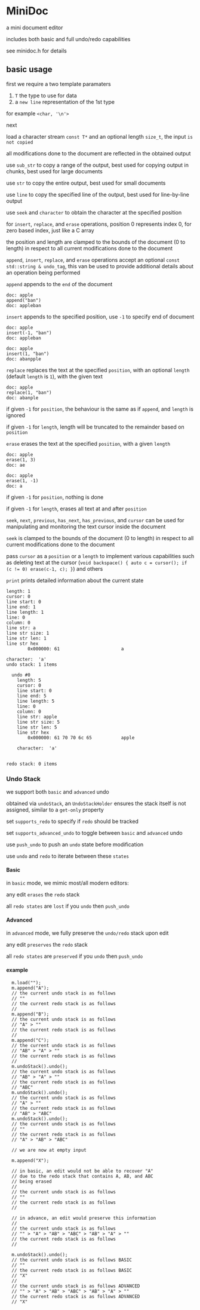 # MiniDoc

a mini document editor

includes both basic and full undo/redo capabilities

see minidoc.h for details

## basic usage

first we require a two template paramaters

1. `T` the type to use for data
2. a `new line` representation of the 1st type

for example `<char, '\n'>`

next

load a character stream `const T*` and an optional length `size_t`, the input `is not copied`

all modifications done to the document are reflected in the obtained output

use `sub_str` to copy a range of the output, best used for copying output in chunks, best used for large documents 

use `str` to copy the entire output, best used for small documents

use `line` to copy the specified line of the output, best used for line-by-line output

use `seek` and `character` to obtain the character at the specified position

for `insert`, `replace`, and `erase` operations, position 0 represents index 0, for zero based index, just like a C array

the position and length are clamped to the bounds of the document (0 to length) in respect to all current modifications done to the document

`append`, `insert`, `replace`, and `erase` operations accept an optional `const std::string & undo_tag`, this van be used to provide additional details about an operation being performed

`append` appends to the `end` of the document

```
doc: apple
append("ban")
doc: appleban
```

`insert` appends to the specified position, use `-1` to specify end of document

```
doc: apple
insert(-1, "ban")
doc: appleban

doc: apple
insert(1, "ban")
doc: abanpple
```

`replace` replaces the text at the specified `position`, with an optional `length` (default `length` is `1`), with the given text

```
doc: apple
replace(1, "ban")
doc: abanple
```

if given `-1` for `position`, the behaviour is the same as if `append`, and `length` is ignored

if given `-1` for `length`, length will be truncated to the remainder based on `position`

`erase` erases the text at the specified `position`, with a given `length`

```
doc: apple
erase(1, 3)
doc: ae
```

```
doc: apple
erase(1, -1)
doc: a
```

if given `-1` for `position`, nothing is done

if given `-1` for `length`, erases all text at and after `position`

`seek`, `next`, `previous`, `has_next`, `has_previous`, and `cursor` can be used for manipulating and monitoring the text cursor inside the document

`seek` is clamped to the bounds of the document (0 to length) in respect to all current modifications done to the document

pass `cursor` as a `position` or a `length`  to implement various capabilities such as deleting text at the cursor (`void backspace() { auto c = cursor(); if (c != 0) erase(c-1, c); }`) and others

`print` prints detailed information about the current state

```
length: 1
cursor: 0
line start: 0
line end: 1
line length: 1
line: 0
column: 0
line str: a
line str size: 1
line str len: 1
line str hex
        0x000000: 61                       a

character:  'a'
undo stack: 1 items

  undo #0
    length: 5
    cursor: 0
    line start: 0
    line end: 5
    line length: 5
    line: 0
    column: 0
    line str: apple
    line str size: 5
    line str len: 5
    line str hex
        0x000000: 61 70 70 6c 65           apple

    character:  'a'


redo stack: 0 items
```

### Undo Stack <T>

we support both `basic` and `advanced` undo

obtained via `undoStack`, an `UndoStackHolder` ensures the stack itself is not assigned, similar to a `get-only` property

set `supports_redo` to specify if `redo` should be tracked

set `supports_advanced_undo` to toggle between `basic` and `advanced` undo

use `push_undo` to push an `undo` state before modification

use `undo` and `redo` to iterate between these `states`

#### Basic
in `basic` mode, we mimic most/all modern editors:

any edit `erases` the `redo` stack

all `redo states` are `lost` if you `undo` then `push_undo`

#### Advanced
in `advanced` mode, we fully preserve the `undo/redo` stack upon edit

any edit `preserves` the `redo` stack

all `redo states` are `preserved` if you `undo` then `push_undo`

#### example

```
  m.load("");
  m.append("A");
  // the current undo stack is as follows
  // ""
  // the current redo stack is as follows
  //
  m.append("B");
  // the current undo stack is as follows
  // "A" > ""
  // the current redo stack is as follows
  //
  m.append("C");
  // the current undo stack is as follows
  // "AB" > "A" > ""
  // the current redo stack is as follows
  //
  m.undoStack().undo();
  // the current undo stack is as follows
  // "AB" > "A" > ""
  // the current redo stack is as follows
  // "ABC"
  m.undoStack().undo();
  // the current undo stack is as follows
  // "A" > ""
  // the current redo stack is as follows
  // "AB" > "ABC"
  m.undoStack().undo();
  // the current undo stack is as follows
  // ""
  // the current redo stack is as follows
  // "A" > "AB" > "ABC"
  
  // we are now at empty input
  
  m.append("X");
  
  // in basic, an edit would not be able to recover "A"
  // due to the redo stack that contains A, AB, and ABC
  // being erased
  //
  // the current undo stack is as follows
  // ""
  // the current redo stack is as follows
  //
  
  // in advance, an edit would preserve this information
  //
  // the current undo stack is as follows
  // "" > "A" > "AB" > "ABC" > "AB" > "A" > ""
  // the current redo stack is as follows
  //
  
  m.undoStack().undo();
  // the current undo stack is as follows BASIC
  // ""
  // the current redo stack is as follows BASIC
  // "X"
  //
  // the current undo stack is as follows ADVANCED
  // "" > "A" > "AB" > "ABC" > "AB" > "A" > ""
  // the current redo stack is as follows ADVANCED
  // "X"
```
